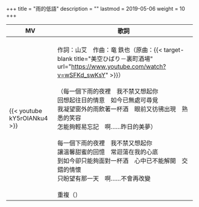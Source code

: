 +++
title = "雨的低語"
description = ""
lastmod = 2019-05-06
weight = 10
+++

MV  | 歌詞  
--------------|-------
{{< youtube kY5rOIANku4 >}}|<br/>作詞：山艾　作曲：竜 鉄也（原曲：{{< target-blank title="美空ひばり－裏町酒場" url="https://www.youtube.com/watch?v=wSFKd_swKsY" >}}）<br/><br/>（每一個下雨的夜裡　我不禁又想起你<br/>回想起往日的情意　如今已無處可尋覓<br/>我凝望窗外的雨飲著一杯酒　眼前又彷彿出現　熟悉的笑容<br/>怎能夠輕易忘記　啊……昨日的美夢）<br/><br/> 每一個下雨的夜裡　我不禁又想起你<br/>讓溫馨甜蜜的回憶　常迴蕩在我的心底 <br/>到如今卻只能夠面對一杯酒　心中已不能解開　交錯的情懷<br/>只盼望有那一天　啊……不會再改變<br/><br/>重複（）